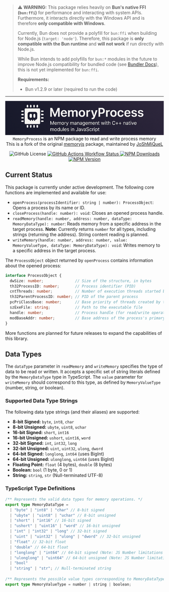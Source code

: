 > ⚠️ **WARNING:**
> This package relies heavily on **Bun's native FFI (`bun:ffi`)** for performance and interacting with system APIs.
> Furthermore, it interacts directly with the Windows API and is therefore **only compatible with Windows**.
> 
> Currently, Bun does not provide a polyfill for `bun:ffi` when building for Node.js (`target: 'node'`). Therefore, this package is **only compatible with the Bun runtime** and **will not work** if run directly with Node.js.
> 
> While Bun intends to add polyfills for `bun:*` modules in the future to improve Node.js compatibility for bundled code (see [Bundler Docs](https://bun.sh/docs/bundler#target)), this is not yet implemented for `bun:ffi`.
> 
> **Requirements:**
> *   Bun v1.2.9 or later (required to run the code)

---

<p align="center">
  <img alt="Banner" src="assets/banner.png">
  <br>
  <code>MemoryProcess</code> is an NPM package to read and write process memory
  <br>
  This is a fork of the original <a href="https://github.com/Rob--/memoryjs">memoryjs</a> package, maintained by <a href="https://github.com/JoShMiQueL">JoShMiQueL</a>
</p>

<p align="center">
  <img alt="GitHub License" src="https://img.shields.io/github/license/JoShMiQueL/memoryprocess">
  <a href="https://github.com/JoShMiQueL/memoryprocess/actions/workflows/publish-npm.yml" target="_blank">
    <img alt="GitHub Actions Workflow Status" src="https://img.shields.io/github/actions/workflow/status/JoShMiQueL/memoryprocess/release.yml?branch=master&style=flat&logo=npm&label=Publish%20to%20npm">
  </a>
  <a href="https://www.npmjs.com/package/memoryprocess" target="_blank">
    <img alt="NPM Downloads" src="https://img.shields.io/npm/dy/%40memoryprocess">
  </a>
  <a href="https://www.npmjs.com/package/memoryprocess" target="_blank">
    <img alt="NPM Version" src="https://img.shields.io/npm/v/%40memoryprocess">
  </a>
</p>

## Current Status

This package is currently under active development. The following core functions are implemented and available for use:

*   `openProcess(processIdentifier: string | number): ProcessObject`: Opens a process by its name or ID.
*   `closeProcess(handle: number): void`: Closes an opened process handle.
*   `readMemory(handle: number, address: number, dataType: MemoryDataType): number`: Reads memory from a specific address in the target process. **Note:** Currently returns `number` for all types, including strings (returning the address). String content reading is planned.
*   `writeMemory(handle: number, address: number, value: MemoryValueType, dataType: MemoryDataType): void`: Writes memory to a specific address in the target process.

The `ProcessObject` object returned by `openProcess` contains information about the opened process:

```typescript
interface ProcessObject {
  dwSize: number;              // Size of the structure, in bytes
  th32ProcessID: number;       // Process identifier (PID)
  cntThreads: number;          // Number of execution threads started by the process
  th32ParentProcessID: number; // PID of the parent process
  pcPriClassBase: number;      // Base priority of threads created by this process
  szExeFile: string;           // Path to the executable file
  handle: number;              // Process handle (for read/write operations)
  modBaseAddr: number;         // Base address of the process's primary module
}
```

More functions are planned for future releases to expand the capabilities of this library.

## Data Types

The `dataType` parameter in `readMemory` and `writeMemory` specifies the type of data to be read or written. It accepts a specific set of string literals defined by the `MemoryDataType` type in TypeScript. The `value` parameter for `writeMemory` should correspond to this type, as defined by `MemoryValueType` (number, string, or boolean).

### Supported Data Type Strings

The following data type strings (and their aliases) are supported:

*   **8-bit Signed:** `byte`, `int8`, `char`
*   **8-bit Unsigned:** `ubyte`, `uint8`, `uchar`
*   **16-bit Signed:** `short`, `int16`
*   **16-bit Unsigned:** `ushort`, `uint16`, `word`
*   **32-bit Signed:** `int`, `int32`, `long`
*   **32-bit Unsigned:** `uint`, `uint32`, `ulong`, `dword`
*   **64-bit Signed:** `longlong`, `int64` (uses BigInt)
*   **64-bit Unsigned:** `ulonglong`, `uint64` (uses BigInt)
*   **Floating Point:** `float` (4 bytes), `double` (8 bytes)
*   **Boolean:** `bool` (1 byte, 0 or 1)
*   **String:** `string`, `str` (Null-terminated UTF-8)

### TypeScript Type Definitions

```typescript
/** Represents the valid data types for memory operations. */
export type MemoryDataType = 
  | "byte" | "int8" | "char" // 8-bit signed
  | "ubyte" | "uint8" | "uchar" // 8-bit unsigned
  | "short" | "int16" // 16-bit signed
  | "ushort" | "uint16" | "word" // 16-bit unsigned
  | "int" | "int32" | "long" // 32-bit signed
  | "uint" | "uint32" | "ulong" | "dword" // 32-bit unsigned
  | "float" // 32-bit float
  | "double" // 64-bit float
  | "longlong" | "int64" // 64-bit signed (Note: JS Number limitations apply)
  | "ulonglong" | "uint64" // 64-bit unsigned (Note: JS Number limitations apply)
  | "bool"
  | "string" | "str"; // Null-terminated string

/** Represents the possible value types corresponding to MemoryDataType. */
export type MemoryValueType = number | string | boolean;
